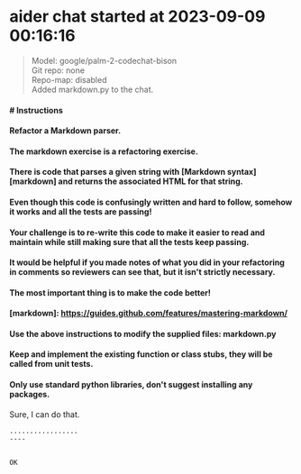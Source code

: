 
# aider chat started at 2023-09-09 00:16:16

> Model: google/palm-2-codechat-bison  
> Git repo: none  
> Repo-map: disabled  
> Added markdown.py to the chat.  

#### # Instructions  
####   
#### Refactor a Markdown parser.  
####   
#### The markdown exercise is a refactoring exercise.  
#### There is code that parses a given string with [Markdown syntax][markdown] and returns the associated HTML for that string.  
#### Even though this code is confusingly written and hard to follow, somehow it works and all the tests are passing!  
#### Your challenge is to re-write this code to make it easier to read and maintain while still making sure that all the tests keep passing.  
####   
#### It would be helpful if you made notes of what you did in your refactoring in comments so reviewers can see that, but it isn't strictly necessary.  
#### The most important thing is to make the code better!  
####   
#### [markdown]: https://guides.github.com/features/mastering-markdown/  
####   
#### ####  
####   
#### Use the above instructions to modify the supplied files: markdown.py  
#### Keep and implement the existing function or class stubs, they will be called from unit tests.  
#### Only use standard python libraries, don't suggest installing any packages.  

Sure, I can do that.

```
.................
----


OK

```